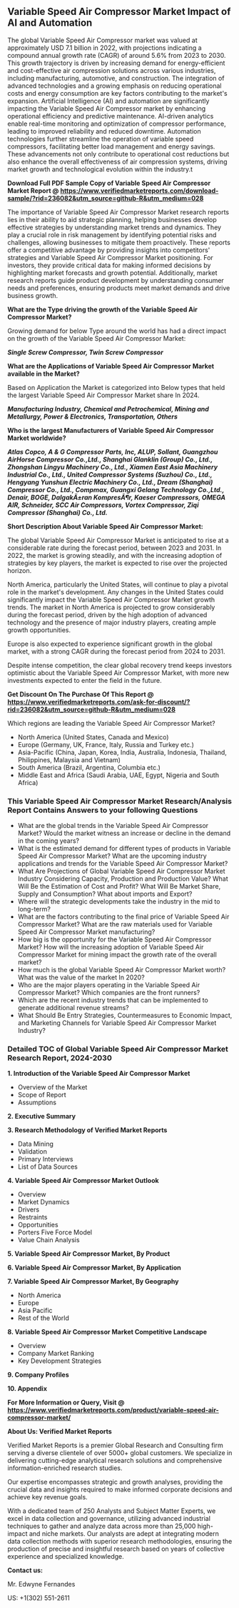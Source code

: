 <h2>Variable Speed Air Compressor Market Impact of AI and Automation</h2>The global Variable Speed Air Compressor market was valued at approximately USD 7.1 billion in 2022, with projections indicating a compound annual growth rate (CAGR) of around 5.6% from 2023 to 2030. This growth trajectory is driven by increasing demand for energy-efficient and cost-effective air compression solutions across various industries, including manufacturing, automotive, and construction. The integration of advanced technologies and a growing emphasis on reducing operational costs and energy consumption are key factors contributing to the market's expansion. Artificial Intelligence (AI) and automation are significantly impacting the Variable Speed Air Compressor market by enhancing operational efficiency and predictive maintenance. AI-driven analytics enable real-time monitoring and optimization of compressor performance, leading to improved reliability and reduced downtime. Automation technologies further streamline the operation of variable speed compressors, facilitating better load management and energy savings. These advancements not only contribute to operational cost reductions but also enhance the overall effectiveness of air compression systems, driving market growth and technological evolution within the industry.t</p><p id="" class=""><strong>Download Full PDF Sample Copy of Variable Speed Air Compressor Market Report @ <a href="https://www.verifiedmarketreports.com/download-sample/?rid=236082&utm_source=github-R&utm_medium=028" target="_blank">https://www.verifiedmarketreports.com/download-sample/?rid=236082&utm_source=github-R&utm_medium=028</a></strong></p><p>The importance of&nbsp;Variable Speed Air Compressor Market research reports lies in their ability to aid strategic planning, helping businesses develop effective strategies by understanding market trends and dynamics. They play a crucial role in risk management by identifying potential risks and challenges, allowing businesses to mitigate them proactively. These reports offer a competitive advantage by providing insights into competitors' strategies and Variable Speed Air Compressor Market positioning. For investors, they provide critical data for making informed decisions by highlighting market forecasts and growth potential. Additionally, market research reports guide product development by understanding consumer needs and preferences, ensuring products meet market demands and drive business growth.</p><p><strong>What are the&nbsp;Type driving the growth of the Variable Speed Air Compressor Market?</strong></p><p id="" class="">Growing demand for below Type around the world has had a direct impact on the growth of the Variable Speed Air Compressor Market:</p><em><strong>Single Screw Compressor, Twin Screw Compressor</strong></em></p><strong>What are the&nbsp;Applications&nbsp;of Variable Speed Air Compressor Market available in the Market?</strong></p><p id="" class="">Based on Application the Market is categorized into Below types that held the largest Variable Speed Air Compressor Market share In 2024.</p><em><strong>Manufacturing Industry, Chemical and Petrochemical, Mining and Metallurgy, Power & Electronics, Transportation, Others</strong></em></p><strong>Who is the largest Manufacturers of Variable Speed Air Compressor Market worldwide?</strong></p><p><em><strong>Atlas Copco, A & G Compressor Parts, Inc, ALUP, Sollant, Guangzhou AirHorse Compressor Co.,Ltd., Shanghai Glanklin (Group) Co., Ltd., Zhongshan Lingyu Machinery Co., Ltd., Xiamen East Asia Machinery Industrial Co., Ltd., United Compressor Systems (Suzhou) Co., Ltd., Hengyang Yunshun Electric Machinery Co., Ltd., Dream (Shanghai) Compressor Co., Ltd., Compmax, Guangxi Gelang Technology Co.,Ltd., Denair, BOGE, DalgakÄ±ran KompresÃ¶r, Kaeser Compressors, OMEGA AIR, Schneider, SCC Air Compressors, Vortex Compressor, Ziqi Compressor (Shanghai) Co., Ltd.</strong></em></p><p id="" class=""><strong>Short Description About Variable Speed Air Compressor Market:</strong></p><p>The global Variable Speed Air Compressor Market is anticipated to rise at a considerable rate during the forecast period, between 2023 and 2031. In 2022, the market is growing steadily, and with the increasing adoption of strategies by key players, the market is expected to rise over the projected horizon.</p><p>North America, particularly the United States, will continue to play a pivotal role in the market's development. Any changes in the United States could significantly impact the Variable Speed Air Compressor Market growth trends. The market in North America is projected to grow considerably during the forecast period, driven by the high adoption of advanced technology and the presence of major industry players, creating ample growth opportunities.</p><p>Europe is also expected to experience significant growth in the global market, with a strong CAGR during the forecast period from 2024 to 2031.</p><p>Despite intense competition, the clear global recovery trend keeps investors optimistic about the Variable Speed Air Compressor Market, with more new investments expected to enter the field in the future.</p><p id="" class=""><strong>Get Discount On The Purchase Of This Report @ <a href="https://www.verifiedmarketreports.com/ask-for-discount/?rid=236082&utm_source=github-R&utm_medium=028" target="_blank">https://www.verifiedmarketreports.com/ask-for-discount/?rid=236082&utm_source=github-R&utm_medium=028</a></strong></p>Which regions are leading the Variable Speed Air Compressor Market?</p><ul><li>North America (United States, Canada and Mexico)</li><li>Europe (Germany, UK, France, Italy, Russia and Turkey etc.)</li><li>Asia-Pacific (China, Japan, Korea, India, Australia, Indonesia, Thailand, Philippines, Malaysia and Vietnam)</li><li>South America (Brazil, Argentina, Columbia etc.)</li><li>Middle East and Africa (Saudi Arabia, UAE, Egypt, Nigeria and South Africa)</li></ul><h3 id="" class="">This Variable Speed Air Compressor Market Research/Analysis Report Contains Answers to your following Questions</h3><ul><li>What are the global trends in the Variable Speed Air Compressor Market? Would the market witness an increase or decline in the demand in the coming years?</li><li>What is the estimated demand for different types of products in Variable Speed Air Compressor Market? What are the upcoming industry applications and trends for the Variable Speed Air Compressor Market?</li><li>What Are Projections of Global Variable Speed Air Compressor Market Industry Considering Capacity, Production and Production Value? What Will Be the Estimation of Cost and Profit? What Will Be Market Share, Supply and Consumption? What about imports and Export?</li><li>Where will the strategic developments take the industry in the mid to long-term?</li><li>What are the factors contributing to the final price of Variable Speed Air Compressor Market? What are the raw materials used for Variable Speed Air Compressor Market manufacturing?</li><li>How big is the opportunity for the Variable Speed Air Compressor Market? How will the increasing adoption of Variable Speed Air Compressor Market for mining impact the growth rate of the overall market?</li><li>How much is the global Variable Speed Air Compressor Market worth? What was the value of the market In 2020?</li><li>Who are the major players operating in the Variable Speed Air Compressor Market? Which companies are the front runners?</li><li>Which are the recent industry trends that can be implemented to generate additional revenue streams?</li><li>What Should Be Entry Strategies, Countermeasures to Economic Impact, and Marketing Channels for Variable Speed Air Compressor Market Industry?</li></ul><h3 id="" class="">Detailed TOC of Global Variable Speed Air Compressor Market Research Report, 2024-2030</h3><p id="" class=""><strong>1. Introduction of the Variable Speed Air Compressor Market</strong></p><ul><li>Overview of the Market</li><li>Scope of Report</li><li>Assumptions</li></ul><p id="" class=""><strong>2. Executive Summary</strong></p><p id="" class=""><strong>3. Research Methodology of Verified Market Reports</strong></p><ul><li>Data Mining</li><li>Validation</li><li>Primary Interviews</li><li>List of Data Sources</li></ul><p id="" class=""><strong>4. Variable Speed Air Compressor Market Outlook</strong></p><ul><li>Overview</li><li>Market Dynamics</li><li>Drivers</li><li>Restraints</li><li>Opportunities</li><li>Porters Five Force Model</li><li>Value Chain Analysis</li></ul><p id="" class=""><strong>5. Variable Speed Air Compressor Market, By Product</strong></p><p id="" class=""><strong>6. Variable Speed Air Compressor Market, By Application</strong></p><p id="" class=""><strong>7. Variable Speed Air Compressor Market, By Geography</strong></p><ul><li>North America</li><li>Europe</li><li>Asia Pacific</li><li>Rest of the World</li></ul><p id="" class=""><strong>8. Variable Speed Air Compressor Market Competitive Landscape</strong></p><ul><li>Overview</li><li>Company Market Ranking</li><li>Key Development Strategies</li></ul><p id="" class=""><strong>9. Company Profiles</strong></p><p id="" class=""><strong>10. Appendix</strong></p><p id="" class=""><strong>For More Information or Query, Visit @ <a href="https://www.verifiedmarketreports.com/product/variable-speed-air-compressor-market/" target="_blank">https://www.verifiedmarketreports.com/product/variable-speed-air-compressor-market/</a></strong></p><p id="" class=""><strong>About Us: Verified Market Reports</strong></p><p id="" class="">Verified Market Reports is a premier Global Research and Consulting firm serving a diverse clientele of over 5000+ global customers. We specialize in delivering cutting-edge analytical research solutions and comprehensive information-enriched research studies.</p><p id="" class="">Our expertise encompasses strategic and growth analyses, providing the crucial data and insights required to make informed corporate decisions and achieve key revenue goals.</p><p id="" class="">With a dedicated team of 250 Analysts and Subject Matter Experts, we excel in data collection and governance, utilizing advanced industrial techniques to gather and analyze data across more than 25,000 high-impact and niche markets. Our analysts are adept at integrating modern data collection methods with superior research methodologies, ensuring the production of precise and insightful research based on years of collective experience and specialized knowledge.</p><p id="" class=""><strong>Contact us:</strong></p><p id="" class="">Mr. Edwyne Fernandes</p><p id="" class="">US: +1(302) 551-2611</p>